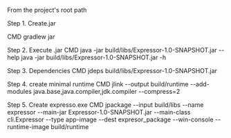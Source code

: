 From the project's root path

Step 1. Create.jar

CMD
gradlew jar

Step 2. Execute .jar
CMD
java -jar build/libs/Expressor-1.0-SNAPSHOT.jar --help
java -jar build/libs/Expressor-1.0-SNAPSHOT.jar -h

Step 3. Dependencies
CMD
jdeps build/libs/Expressor-1.0-SNAPSHOT.jar

Step 4. create minimal runtime
CMD
jlink --output build/runtime --add-modules java.base,java.compiler,jdk.compiler --compress=2

Step 5. Create expresso.exe
CMD
jpackage --input build/libs --name expressor --main-jar Expressor-1.0-SNAPSHOT.jar --main-class cli.Expressor --type app-image --dest expresor_package --win-console --runtime-image build/runtime
